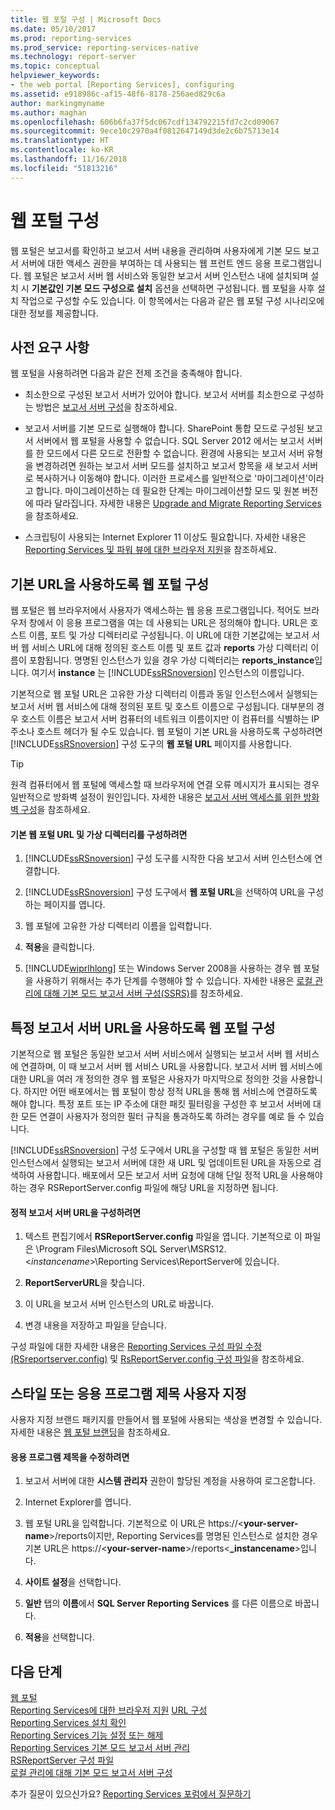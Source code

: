 ```yaml
---
title: 웹 포털 구성 | Microsoft Docs
ms.date: 05/10/2017
ms.prod: reporting-services
ms.prod_service: reporting-services-native
ms.technology: report-server
ms.topic: conceptual
helpviewer_keywords:
- the web portal [Reporting Services], configuring
ms.assetid: e918986c-af15-48f6-8178-256aed829c6a
author: markingmyname
ms.author: maghan
ms.openlocfilehash: 606b6fa37f5dc067cdf134792215fd7c2cd09067
ms.sourcegitcommit: 9ece10c2970a4f0812647149d3de2c6b75713e14
ms.translationtype: HT
ms.contentlocale: ko-KR
ms.lasthandoff: 11/16/2018
ms.locfileid: "51813216"
---
```

# <a name="configure-the-web-portal"></a>웹 포털 구성

웹 포털은 보고서를 확인하고 보고서 서버 내용을 관리하며 사용자에게 기본 모드 보고서 서버에 대한 액세스 권한을 부여하는 데 사용되는 웹 프런트 엔드 응용 프로그램입니다. 웹 포털은 보고서 서버 웹 서비스와 동일한 보고서 서버 인스턴스 내에 설치되며 설치 시 **기본값인 기본 모드 구성으로 설치** 옵션을 선택하면 구성됩니다. 웹 포털을 사후 설치 작업으로 구성할 수도 있습니다. 이 항목에서는 다음과 같은 웹 포털 구성 시나리오에 대한 정보를 제공합니다.

## <a name="prerequisites"></a>사전 요구 사항

웹 포털을 사용하려면 다음과 같은 전제 조건을 충족해야 합니다.

- 최소한으로 구성된 보고서 서버가 있어야 합니다. 보고서 서버를 최소한으로 구성하는 방법은 [보고서 서버 구성](../../reporting-services/report-server/configure-a-report-server-reporting-services-native-mode.md)을 참조하세요.

- 보고서 서버를 기본 모드로 실행해야 합니다. SharePoint 통합 모드로 구성된 보고서 서버에서 웹 포털을 사용할 수 없습니다. SQL Server 2012 에서는 보고서 서버를 한 모드에서 다른 모드로 전환할 수 없습니다. 환경에 사용되는 보고서 서버 유형을 변경하려면 원하는 보고서 서버 모드를 설치하고 보고서 항목을 새 보고서 서버로 복사하거나 이동해야 합니다. 이러한 프로세스를 일반적으로 '마이그레이션'이라고 합니다. 마이그레이션하는 데 필요한 단계는 마이그레이션할 모드 및 원본 버전에 따라 달라집니다. 자세한 내용은 [Upgrade and Migrate Reporting Services](../../reporting-services/install-windows/upgrade-and-migrate-reporting-services.md)을 참조하세요.

- 스크립팅이 사용되는 Internet Explorer 11 이상도 필요합니다. 자세한 내용은 [Reporting Services 및 파워 뷰에 대한 브라우저 지원](../../reporting-services/browser-support-for-reporting-services-and-power-view.md)을 참조하세요.

## <a name="configure-the-web-portal-to-use-the-default-url"></a>기본 URL을 사용하도록 웹 포털 구성

웹 포털은 웹 브라우저에서 사용자가 액세스하는 웹 응용 프로그램입니다. 적어도 브라우저 창에서 이 응용 프로그램을 여는 데 사용되는 URL은 정의해야 합니다. URL은 호스트 이름, 포트 및 가상 디렉터리로 구성됩니다. 이 URL에 대한 기본값에는 보고서 서버 웹 서비스 URL에 대해 정의된 호스트 이름 및 포트 값과 **reports** 가상 디렉터리 이름이 포함됩니다. 명명된 인스턴스가 있을 경우 가상 디렉터리는 **reports_instance**입니다. 여기서 **instance** 는 [!INCLUDE[ssRSnoversion](../../includes/ssrsnoversion-md.md)] 인스턴스의 이름입니다.

기본적으로 웹 포털 URL은 고유한 가상 디렉터리 이름과 동일 인스턴스에서 실행되는 보고서 서버 웹 서비스에 대해 정의된 포트 및 호스트 이름으로 구성됩니다. 대부분의 경우 호스트 이름은 보고서 서버 컴퓨터의 네트워크 이름이지만 이 컴퓨터를 식별하는 IP 주소나 호스트 헤더가 될 수도 있습니다. 웹 포털이 기본 URL을 사용하도록 구성하려면 [!INCLUDE[ssRSnoversion](../../includes/ssrsnoversion-md.md)] 구성 도구의 **웹 포털 URL** 페이지를 사용합니다.

> [!TIP]
> 원격 컴퓨터에서 웹 포털에 액세스할 때 브라우저에 연결 오류 메시지가 표시되는 경우 일반적으로 방화벽 설정이 원인입니다. 자세한 내용은 [보고서 서버 액세스를 위한 방화벽 구성](../../reporting-services/report-server/configure-a-firewall-for-report-server-access.md)을 참조하세요.

#### <a name="to-configure-the-default-the-web-portal-url-and-virtual-directory"></a>기본 웹 포털 URL 및 가상 디렉터리를 구성하려면

1. [!INCLUDE[ssRSnoversion](../../includes/ssrsnoversion-md.md)] 구성 도구를 시작한 다음 보고서 서버 인스턴스에 연결합니다.

2. [!INCLUDE[ssRSnoversion](../../includes/ssrsnoversion-md.md)] 구성 도구에서 **웹 포털 URL**을 선택하여 URL을 구성하는 페이지를 엽니다.

3. 웹 포털에 고유한 가상 디렉터리 이름을 입력합니다.

4. **적용**을 클릭합니다.

5. [!INCLUDE[wiprlhlong](../../includes/wiprlhlong-md.md)] 또는 Windows Server 2008을 사용하는 경우 웹 포털을 사용하기 위해서는 추가 단계를 수행해야 할 수 있습니다. 자세한 내용은 [로컬 관리에 대해 기본 모드 보고서 서버 구성&#40;SSRS&#41;](../../reporting-services/report-server/configure-a-native-mode-report-server-for-local-administration-ssrs.md)를 참조하세요.

## <a name="configure-the-web-portal-to-use-a-specific-report-server-url"></a>특정 보고서 서버 URL을 사용하도록 웹 포털 구성

기본적으로 웹 포털은 동일한 보고서 서버 서비스에서 실행되는 보고서 서버 웹 서비스에 연결하며, 이 때 보고서 서버 웹 서비스 URL을 사용합니다. 보고서 서버 웹 서비스에 대한 URL을 여러 개 정의한 경우 웹 포털은 사용자가 마지막으로 정의한 것을 사용합니다. 하지만 어떤 배포에서는 웹 포털이 항상 정적 URL을 통해 웹 서비스에 연결하도록 해야 합니다. 특정 포트 또는 IP 주소에 대한 패킷 필터링을 구성한 후 보고서 서버에 대한 모든 연결이 사용자가 정의한 필터 규칙을 통과하도록 하려는 경우를 예로 들 수 있습니다.

[!INCLUDE[ssRSnoversion](../../includes/ssrsnoversion-md.md)] 구성 도구에서 URL을 구성할 때 웹 포털은 동일한 서버 인스턴스에서 실행되는 보고서 서버에 대한 새 URL 및 업데이트된 URL을 자동으로 검색하여 사용합니다. 배포에서 모든 보고서 서버 요청에 대해 단일 정적 URL을 사용해야 하는 경우 RSReportServer.config 파일에 해당 URL을 지정하면 됩니다.

#### <a name="to-configure-a-static-report-server-url"></a>정적 보고서 서버 URL을 구성하려면

1. 텍스트 편집기에서 **RSReportServer.config** 파일을 엽니다. 기본적으로 이 파일은 \Program Files\Microsoft SQL Server\MSRS12.\<*instancename*>\Reporting Services\ReportServer에 있습니다.  

2. **ReportServerURL**을 찾습니다.

3. 이 URL을 보고서 서버 인스턴스의 URL로 바꿉니다.

4. 변경 내용을 저장하고 파일을 닫습니다.

구성 파일에 대한 자세한 내용은 [Reporting Services 구성 파일 수정&#40;RSreportserver.config&#41;](../../reporting-services/report-server/modify-a-reporting-services-configuration-file-rsreportserver-config.md) 및 [RsReportServer.config 구성 파일](../../reporting-services/report-server/rsreportserver-config-configuration-file.md)을 참조하세요.

## <a name="customize-styles-or-application-title"></a>스타일 또는 응용 프로그램 제목 사용자 지정

사용자 지정 브랜드 패키지를 만들어서 웹 포털에 사용되는 색상을 변경할 수 있습니다. 자세한 내용은 [웹 포털 브랜딩](../branding-the-web-portal.md)을 참조하세요.

#### <a name="to-modify-application-title"></a>응용 프로그램 제목을 수정하려면

1. 보고서 서버에 대한 **시스템 관리자** 권한이 할당된 계정을 사용하여 로그온합니다.

2. Internet Explorer를 엽니다.

3. 웹 포털 URL을 입력합니다. 기본적으로 이 URL은 https://\<**your-server-name**>/reports이지만, Reporting Services를 명명된 인스턴스로 설치한 경우 기본 URL은 https://\<**your-server-name**>/reports\<**_instancename**>입니다.

4. **사이트 설정**을 선택합니다.

5. **일반** 탭의 **이름**에서 **SQL Server Reporting Services** 를 다른 이름으로 바꿉니다.

6. **적용**을 선택합니다.

## <a name="next-steps"></a>다음 단계

[웹 포털](../../reporting-services/web-portal-ssrs-native-mode.md)  
[Reporting Services에 대한 브라우저 지원](../../reporting-services/browser-support-for-reporting-services-and-power-view.md)
[URL 구성](../../reporting-services/install-windows/configure-a-url-ssrs-configuration-manager.md)   
[Reporting Services 설치 확인](../../reporting-services/install-windows/verify-a-reporting-services-installation.md)   
[Reporting Services 기능 설정 또는 해제](../../reporting-services/report-server/turn-reporting-services-features-on-or-off.md)   
[Reporting Services 기본 모드 보고서 서버 관리](../../reporting-services/report-server/manage-a-reporting-services-native-mode-report-server.md)   
[RSReportServer 구성 파일](../../reporting-services/report-server/rsreportserver-config-configuration-file.md)   
[로컬 관리에 대해 기본 모드 보고서 서버 구성](../../reporting-services/report-server/configure-a-native-mode-report-server-for-local-administration-ssrs.md)

 추가 질문이 있으신가요? [Reporting Services 포럼에서 질문하기](https://go.microsoft.com/fwlink/?LinkId=620231)
